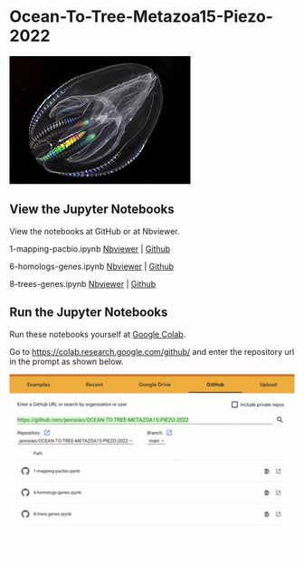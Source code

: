 # Ocean-To-Tree-Metazoa15-Piezo-2022

![image1](https://github.com/jannxiao/Ocean-To-Tree-Metazoa15-Piezo-2022/blob/main/Mnemiopsis_leidyi_2.jpeg) 

## View the Jupyter Notebooks

View the notebooks at GitHub or at Nbviewer.

1-mapping-pacbio.ipynb    [Nbviewer](https://nbviewer.org/github/jannxiao/Ocean-To-Tree-Metazoa15-Piezo-2022/blob/main/1-mapping-pacbio.ipynb) | [Github](https://github.com/jannxiao/Ocean-To-Tree-Metazoa15-Piezo-2022/blob/main/1-mapping-pacbio.ipynb) 

6-homologs-genes.ipynb    [Nbviewer](https://nbviewer.org/github/jannxiao/Ocean-To-Tree-Metazoa15-Piezo-2022/blob/main/6-homologs-genes.ipynb) | [Github](https://github.com/jannxiao/Ocean-To-Tree-Metazoa15-Piezo-2022/blob/main/6-homologs-genes.ipynb) 

8-trees-genes.ipynb    [Nbviewer](https://nbviewer.org/github/jannxiao/Ocean-To-Tree-Metazoa15-Piezo-2022/blob/main/8-trees-genes.ipynb) | [Github](https://github.com/jannxiao/Ocean-To-Tree-Metazoa15-Piezo-2022/blob/main/8-trees-genes.ipynb) 

## Run the Jupyter Notebooks

Run these notebooks yourself at [Google Colab](https://colab.research.google.com/).

Go to https://colab.research.google.com/github/ and enter the repository url in the prompt as shown below.

![image2](https://github.com/jannxiao/Ocean-To-Tree-Metazoa15-Piezo-2022/blob/main/colab-github-example.jpg)


